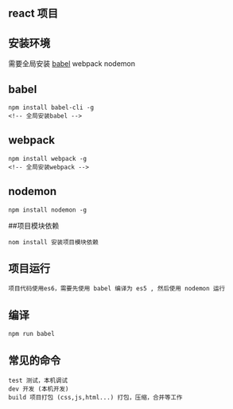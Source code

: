 <!-- #代表h标签 -->
## react 项目

## 安装环境

需要全局安装 [babel](http://www.baidu.com) webpack nodemon

## babel 

	npm install babel-cli -g 
	<!-- 全局安装babel -->

## webpack 
	
	npm install webpack -g
	<!-- 全局安装webpack -->

## nodemon 
	
	npm install nodemon -g

##项目模块依赖

	nom install 安装项目模块依赖


## 项目运行

	项目代码使用es6，需要先使用 babel 编译为 es5 , 然后使用 nodemon 运行

## 编译

	npm run babel

## 常见的命令

	test 测试，本机调试
	dev 开发 (本机开发)
	build 项目打包 (css,js,html...) 打包，压缩，合并等工作
